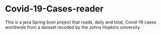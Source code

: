 # Covid-19-Cases-reader
This is a java Spring boot project that reads, daily and total, Covid-19 cases worldwide from a dataset recoded by the Johns Hopkins university.
